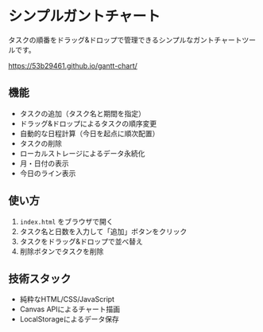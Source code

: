 # シンプルガントチャート

タスクの順番をドラッグ&ドロップで管理できるシンプルなガントチャートツールです。

https://53b29461.github.io/gantt-chart/

## 機能

- タスクの追加（タスク名と期間を指定）
- ドラッグ&ドロップによるタスクの順序変更
- 自動的な日程計算（今日を起点に順次配置）
- タスクの削除
- ローカルストレージによるデータ永続化
- 月・日付の表示
- 今日のライン表示

## 使い方

1. `index.html` をブラウザで開く
2. タスク名と日数を入力して「追加」ボタンをクリック
3. タスクをドラッグ&ドロップで並べ替え
4. 削除ボタンでタスクを削除

## 技術スタック

- 純粋なHTML/CSS/JavaScript
- Canvas APIによるチャート描画
- LocalStorageによるデータ保存
